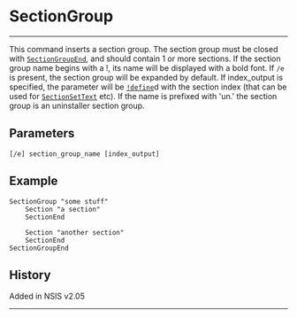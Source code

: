 # SectionGroup

---

This command inserts a section group. The section group must be closed with [`SectionGroupEnd`][1], and should contain 1 or more sections. If the section group name begins with a !, its name will be displayed with a bold font. If `/e` is present, the section group will be expanded by default. If index_output is specified, the parameter will be [`!define`][2]d with the section index (that can be used for [`SectionSetText`][3] etc). If the name is prefixed with 'un.' the section group is an uninstaller section group.

## Parameters

    [/e] section_group_name [index_output]

## Example

	SectionGroup "some stuff"
		Section "a section"
		SectionEnd

		Section "another section"
		SectionEnd
	SectionGroupEnd

## History

Added in NSIS v2.05

---

[1]: SectionGroupEnd.md
[2]: !define.md
[3]: SectionSetText.md